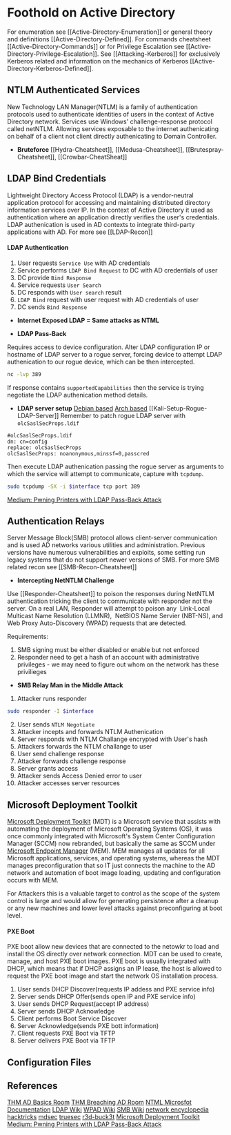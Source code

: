 # Foothold on Active Directory
For enumeration see [[Active-Directory-Enumeration]] or general theory and definitions [[Active-Directory-Defined]]. For commands cheatsheet [[Active-Directory-Commands]] or for Privilege Escalation see [[Active-Directory-Privilege-Escalation]]. See [[Attacking-Kerberos]] for exclusively Kerberos related and information on the mechanics of Kerberos  [[Active-Directory-Kerberos-Defined]].

## NTLM Authenticated Services
New Technology LAN Manager(NTLM) is a family of authentication protocols used to authenticate identities of users in the context of Active Directory network. Services use Windows' challenge-response protocol  called netNTLM. Allowing  services exposable to the internet authenicating on behalf of a client not client directly authenicating to Domain Controller. 


- **Bruteforce**
[[Hydra-Cheatsheet]], [[Medusa-Cheatsheet]], [[Brutespray-Cheatsheet]], [[Crowbar-CheatSheat]]

## LDAP Bind Credentials
Lightweight Directory Access Protocol (LDAP) is a vendor-neutral application protocol for accessing and maintaining distributed directory information services over IP.  In the context of Active Directory it used as authentication where an application directly verifies the user's credentials. LDAP authenication is used in AD contexts to integrate third-party applications with AD. For more see [[LDAP-Recon]]

#### LDAP Authentication

1. User requests `Service Use` with AD credentials
1. Service performs `LDAP Bind Request` to DC with AD credentials of user 
1. DC provide `Bind Response`
1. Service requests `User Search`
1. DC  responds with `User search` result
1. `LDAP Bind` request with user request with AD credentials of user 
1. DC sends `Bind Response`

- **Internet Exposed LDAP = Same attacks as NTML**

- **LDAP Pass-Back**

Requires access to device configuration.
Alter LDAP configuration IP or hostname of LDAP server to a rogue server, forcing device to attempt LDAP authenication to our rogue device, which can be then intercepted.

```bash
nc -lvp 389
```
If response contains `supportedCapabilities` then the service is trying negotiate the LDAP authenication method details.

- **LDAP server setup**
[Debian based](https://wiki.debian.org/LDAP/OpenLDAPSetup)
[Arch based](https://wiki.archlinux.org/title/OpenLDAP)
[[Kali-Setup-Rogue-LDAP-Server]]
Remember to patch rogue LDAP server with `olcSaslSecProps.ldif` 

```
#olcSaslSecProps.ldif 
dn: cn=config 
replace: olcSaslSecProps 
olcSaslSecProps: noanonymous,minssf=0,passcred
```

Then execute LDAP authenication passing the rogue server as arguments to which the service will attempt to communicate, capture with `tcpdump`.

```bash
sudo tcpdump -SX -i $interface tcp port 389
```

[Medium: Pwning Printers with LDAP Pass-Back Attack](https://medium.com/r3d-buck3t/pwning-printers-with-ldap-pass-back-attack-a0d8fa495210)

##  Authentication Relays
Server Message Block(SMB) protocol allows client-server communication and is used AD networks various utilities and administration. Previous versions have numerous vulnerabilities and exploits, some setting run legacy systems that do not support newer versions of SMB. For more SMB related recon see [[SMB-Recon-Cheatsheet]]

- **Intercepting NetNTLM Challenge**


Use [[Responder-Cheatsheet]] to poison the responses during NetNTLM authentication tricking the client to communicate with responder not the server. On a real LAN, Responder will attempt to poison any  Link-Local Multicast Name Resolution (LLMNR),  NetBIOS Name Servier (NBT-NS), and Web Proxy Auto-Discovery (WPAD) requests that are detected.

Requirements:
1. SMB signing must be either disabled or enable but not enforced
1. Responder need to get a hash of an account with administrative privileges - we may need to figure out whom on the network has these privilieges

- **SMB Relay Man in the Middle Attack**

1. Attacker runs responder
```bash
sudo responder -I $interface
```
2. User sends `NTLM Negotiate`
3. Attacker incepts and forwards NTLM Authenication 
4. Server responds with NTLM Challange encrypted with User's hash
5. Attackers forwards the NTLM challange to user
6. User send challenge response
7. Attacker forwards challenge response
8. Server grants access
9. Attacker sends Access Denied error to user
10. Attacker accesses server resources

##  Microsoft Deployment Toolkit
[Microsoft Deployment Toolkit](https://www.microsoft.com/en-gb/download/details.aspx?id=54259) (MDT) is a Microsoft service that assists with automating the deployment of Microsoft Operating Systems (OS), it was once commonly integrated with Microsoft's System Center Configuration Manager (SCCM) now rebranded, but basically the same as SCCM under [Microsoft Endpoint Manager](https://docs.microsoft.com/en-us/mem/) (MEM). MEM manages all updates for all Microsoft applications, services, and operating systems, whereas the MDT manages preconfiguration that so IT just connects the machine to the AD network and automation of boot image loading, updating and configuration occurs with MEM. 

For Attackers this is a valuable target to control as the scope of the system control is large and would allow for generating persistence after a cleanup or any new machines and lower level attacks against preconfiguring at boot level. 

#### PXE Boot

PXE boot allow new devices that are connected to the netowkr to  load and install the OS directly over network connection. MDT can be used to create, manage, and host PXE boot images.  PXE boot is usually integrated with DHCP, which means that if DHCP assigns an IP lease, the host is allowed to request the PXE boot image and start the network OS installation process.

1. User sends DHCP Discover(requests IP addess and PXE service info)
2. Server sends DHCP Offer(sends open IP and PXE service info)
3. User sends DHCP Request(accept IP address)
4. Server sends DHCP Acknowledge
5. Client performs Boot Service Discover
6. Server Acknowledge(sends PXE bott information)
7. Client requests PXE Boot via TFTP
8. Server delivers PXE Boot via TFTP



## Configuration Files

## References
[THM AD Basics Room](https://tryhackme.com/room/activedirectorybasics)
[THM Breaching AD Room](https://tryhackme.com/room/breachingad)
[NTML Microsfot Documentation](https://docs.microsoft.com/en-us/windows-server/security/kerberos/ntlm-overview)
[LDAP Wiki](https://en.wikipedia.org/wiki/Lightweight_Directory_Access_Protocol)
[WPAD Wiki](https://en.wikipedia.org/wiki/Web_Proxy_Auto-Discovery_Protocol)
[SMB Wiki](https://en.wikipedia.org/wiki/Server_Message_Block)
[network encyclopedia](https://networkencyclopedia.com/netbios-name-server-nbns/)
[hacktricks](https://book.hacktricks.xyz/generic-methodologies-and-resources/pentesting-network/spoofing-llmnr-nbt-ns-mdns-dns-and-wpad-and-relay-attacks)
[mdsec](https://www.mdsec.co.uk/2021/02/farming-for-red-teams-harvesting-netntlm/)
[truesec](https://www.truesec.com/hub/blog/mitigating-ntlm-relay-attacks-on-active-directory-certificate-services-ad-cs-adv210003-kb5005413-petitpotam)
[r3d-buck3t](https://medium.com/r3d-buck3t/pwning-printers-with-ldap-pass-back-attack-a0d8fa495210)
[Microsoft Deployment Toolkit](https://www.microsoft.com/en-gb/download/details.aspx?id=54259)
[Medium: Pwning Printers with LDAP Pass-Back Attack](https://medium.com/r3d-buck3t/pwning-printers-with-ldap-pass-back-attack-a0d8fa495210)